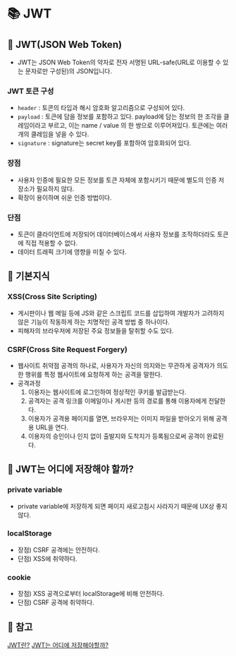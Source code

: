 # 📚 JWT

## 📌 JWT(JSON Web Token)

- JWT는 JSON Web Token의 약자로 전자 서명된 URL-safe(URL로 이용할 수 있는 문자로만 구성된)의 JSON입니다.

### JWT 토큰 구성

- `header` : 토콘의 타입과 해시 암호화 알고리즘으로 구성되어 있다.
- `payload` : 토큰에 담을 정보를 포함하고 있다. payload에 담는 정보의 한 조각을 클레임이라고 부르고, 이는 name / value 의 한 쌍으로 이루어져있다. 토큰에는 여러개의 클레임을 넣을 수 있다.
- `signature` : signature는 secret key를 포함하여 암호화되어 있다.

### 장점

- 사용자 인증에 필요한 모든 정보를 토큰 자체에 포함시키기 때문에 별도의 인증 저장소가 필요하지 않다.
- 확장이 용이하며 쉬운 인증 방법이다.

### 단점

- 토큰이 클라이언트에 저장되어 데이터베이스에서 사용자 정보를 조작하더라도 토큰에 직접 적용할 수 없다.
- 데이터 트래픽 크기에 영향을 미칠 수 있다.

## 📌 기본지식

### XSS(Cross Site Scripting)

- 게시판이나 웹 메일 등에 JS와 같은 스크립트 코드를 삽입하여 개발자가 고려하지 않은 기능이 작동하게 하는 치명적인 공격 방법 중 하나이다.
- 피해자의 브라우저에 저장된 주요 정보들을 탈취할 수도 있다.

### CSRF(Cross Site Request Forgery)

- 웹사이트 취약점 공격의 하나로, 사용자가 자신의 의지와는 무관하게 공격자가 의도한 행위를 특정 웹사이트에 요청하게 하는 공격을 말한다.
- 공격과정
  1. 이용자는 웹사이트에 로그인하여 정상적인 쿠키를 발급받는다.
  2. 공격자는 공격 링크를 이메일이나 게시판 등의 경로를 통해 이용자에게 전달한다.
  3. 이용자가 공격용 페이지를 열면, 브라우저는 이미지 파일을 받아오기 위해 공격용 URL을 연다.
  4. 이용자의 승인이나 인지 없이 출발지와 도착지가 등록됨으로써 공격이 완료된다.

## 📌 JWT는 어디에 저장해야 할까?

### private variable

- private variable에 저장하게 되면 페이지 새로고침시 사라자기 때문에 UX상 좋지 않다.

### localStorage

- 장점) CSRF 공격에는 안전하다.
- 단점) XSS에 취약하다.

### cookie

- 장점) XSS 공격으로부터 localStorage에 비해 안전하다.
- 단점) CSRF 공격에 취약하다.

## 💌 참고

[JWT란?](http://www.opennaru.com/opennaru-blog/jwt-json-web-token/)
[JWT는 어디에 저장해야할까?](https://velog.io/@0307kwon/JWT%EB%8A%94-%EC%96%B4%EB%94%94%EC%97%90-%EC%A0%80%EC%9E%A5%ED%95%B4%EC%95%BC%ED%95%A0%EA%B9%8C-localStorage-vs-cookie?utm_source=gaerae.com&utm_campaign=%EA%B0%9C%EB%B0%9C%EC%9E%90%EC%8A%A4%EB%9F%BD%EB%8B%A4&utm_medium=social)
